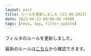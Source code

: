```yaml
---
layout: post
title: ルールを更新しました (23-06-2023)
date: 2023-06-23 08:00:00 +0900
tags: [news, app, filter_update]
---
```


フィルタのルールを更新しました。

最新のルールは[こちら](https://github.com/kittytail/BlockerRules)から確認できます。

